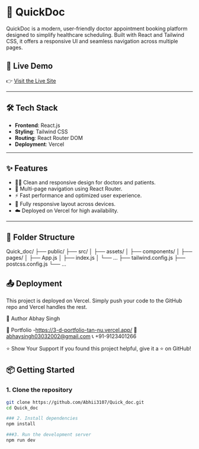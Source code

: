 # 🏥 QuickDoc

QuickDoc is a modern, user-friendly doctor appointment booking platform designed to simplify healthcare scheduling. Built with React and Tailwind CSS, it offers a responsive UI and seamless navigation across multiple pages.

## 🚀 Live Demo
👉 [Visit the Live Site](https://quick-doc-z61u.vercel.app/) 

---

## 🛠️ Tech Stack

- **Frontend**: React.js
- **Styling**: Tailwind CSS
- **Routing**: React Router DOM
- **Deployment**: Vercel

---

## ✨ Features

- 🧑‍⚕️ Clean and responsive design for doctors and patients.
- 🧭 Multi-page navigation using React Router.
- ⚡ Fast performance and optimized user experience.
- 📱 Fully responsive layout across devices.
- ☁️ Deployed on Vercel for high availability.

---

## 📁 Folder Structure

Quick_doc/
├── public/
├── src/
│ ├── assets/
│ ├── components/
│ ├── pages/
│ ├── App.js
│ ├── index.js
│ └── ...
├── tailwind.config.js
├── postcss.config.js
└── ...

## 📤 Deployment
This project is deployed on Vercel. Simply push your code to the GitHub repo and Vercel handles the rest.

🙌 Author
Abhay Singh

🔗 Portfolio -https://3-d-portfolio-tan-nu.vercel.app/
📧 abhaysingh03032002@gmail.com
📞 +91-9123401266

⭐ Show Your Support
If you found this project helpful, give it a ⭐ on GitHub!
## 📦 Getting Started

### 1. Clone the repository
```bash
git clone https://github.com/Abhii3107/Quick_doc.git
cd Quick_doc

### 2. Install dependencies
npm install

###3. Run the development server
npm run dev
